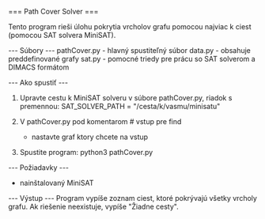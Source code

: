 === Path Cover Solver ===

Tento program rieši úlohu pokrytia vrcholov grafu pomocou najviac k ciest
(pomocou SAT solvera MiniSAT).

--- Súbory ---
pathCover.py    - hlavný spustiteľný súbor
data.py         - obsahuje preddefinované grafy
sat.py          - pomocné triedy pre prácu so SAT solverom a DIMACS formátom

--- Ako spustiť ---
1. Upravte cestu k MiniSAT solveru v súbore pathCover.py, riadok s premennou:
    SAT_SOLVER_PATH = "/cesta/k/vasmu/minisatu"
   
2. V pathCover.py pod komentarom # vstup pre find
    - nastavte graf ktory chcete na vstup

3. Spustite program:
    python3 pathCover.py

--- Požiadavky ---
- nainštalovaný MiniSAT 

--- Výstup ---
Program vypíše zoznam ciest, ktoré pokrývajú všetky vrcholy grafu.
Ak riešenie neexistuje, vypíše "Žiadne cesty".
